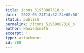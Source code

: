 ```yaml
---
title: icons_51958087318_o
date: '2022-03-24T14:32:24+00:00'
status: publish
permalink: /icons_51958087318_o
author: whoisdsmith
excerpt: ''
type: attachment
id: 780
---
```

<!DOCTYPE html PUBLIC "-//W3C//DTD HTML 4.0 Transitional//EN" "http://www.w3.org/TR/REC-html40/loose.dtd">
<?xml encoding="UTF-8">
